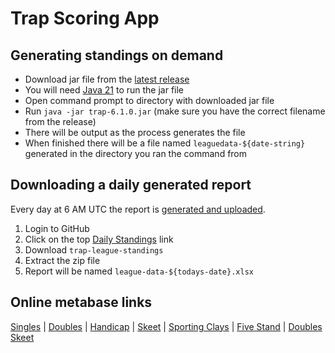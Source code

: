 # Trap Scoring App

## Generating standings on demand

- Download jar file from the [latest release](https://github.com/mrbusche/trap-scoring/releases)
- You will need [Java 21](https://adoptium.net/) to run the jar file
- Open command prompt to directory with downloaded jar file
- Run `java -jar trap-6.1.0.jar` (make sure you have the correct filename from the release)
- There will be output as the process generates the file
- When finished there will be a file named `leaguedata-${date-string}` generated in the directory you ran the command from

## Downloading a daily generated report

Every day at 6 AM UTC the report is [generated and uploaded](https://github.com/mrbusche/trap-scoring/actions/workflows/daily-standings.yml). 

1. Login to GitHub
2. Click on the top [Daily Standings](https://github.com/mrbusche/trap-scoring/actions/workflows/daily-standings.yml) link 
3. Download `trap-league-standings`
4. Extract the zip file
5. Report will be named `league-data-${todays-date}.xlsx`

## Online metabase links

[Singles](https://metabase.sssfonline.com/public/question/8648faf9-42e8-4a9c-b55d-2f251349de7f) | [Doubles](https://metabase.sssfonline.com/public/question/5d5a78a5-2356-477f-b1b8-fe6ee11d25b1) | [Handicap](https://metabase.sssfonline.com/public/question/69ca55d9-3e18-45bc-b57f-73aeb205ece8) | [Skeet](https://metabase.sssfonline.com/public/question/c697d744-0e06-4c3f-a640-fea02f9c9ecd) | [Sporting Clays](https://metabase.sssfonline.com/public/question/2c6edb1a-a7ee-43c2-8180-ad199a57be55) |
[Five Stand](https://metabase.sssfonline.com/public/question/3c5aecf2-a9f2-49b2-a11f-36965cb1a964) | [Doubles Skeet](https://metabase.sssfonline.com/public/question/bdd61066-6e29-4242-b6e9-adf286c2c4ae.csv)
